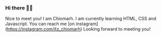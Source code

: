 ### Hi there 👋🏽
Nice to meet you!
I am Chiomarh. I am currently learning HTML, CSS and Javascript.
You can reach me [on instagram] (https://instagram.com/itz_chiomarh)
Looking forward to meeting you!
